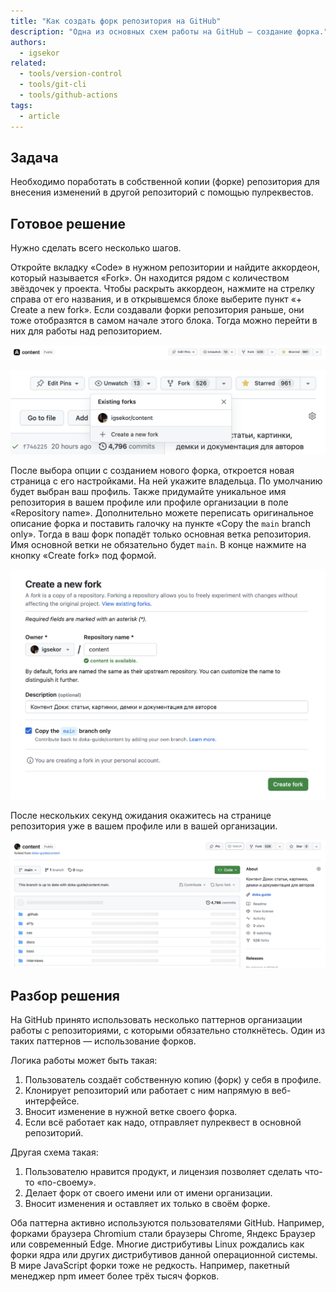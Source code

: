 ```yaml
---
title: "Как создать форк репозитория на GitHub"
description: "Одна из основных схем работы на GitHub — создание форка."
authors:
  - igsekor
related:
  - tools/version-control
  - tools/git-cli
  - tools/github-actions
tags:
  - article
---
```


## Задача

Необходимо поработать в собственной копии (форке) репозитория для внесения изменений в другой репозиторий с помощью пулреквестов.

## Готовое решение

Нужно сделать всего несколько шагов.

Откройте вкладку «Code» в нужном репозитории и найдите аккордеон, который называется «Fork». Он находится рядом с количеством звёздочек у проекта. Чтобы раскрыть аккордеон, нажмите на стрелку справа от его названия, и в открывшемся блоке выберите пункт «+ Create a new fork». Если создавали форки репозитория раньше, они тоже отобразятся в самом начале этого блока. Тогда можно перейти в них для работы над репозиторием.

![Меню репозитория во вкладке «Code».](images/repo-menu.png)

![Развёрнутый блок с выбором существующего форка или создания нового.](images/create-repo-fork.png)

После выбора опции с созданием нового форка, откроется новая страница с его настройками. На ней укажите владельца. По умолчанию будет выбран ваш профиль. Также придумайте уникальное имя репозитория в вашем профиле или профиле организации в поле «Repository name». Дополнительно можете переписать оригинальное описание форка и поставить галочку на пункте «Copy the `main` branch only». Тогда в ваш форк попадёт только основная ветка репозитория. Имя основной ветки не обязательно будет `main`. В конце нажмите на кнопку «Create fork» под формой.

![Настройка форка.](images/create-new-fork.png)

После нескольких секунд ожидания окажитесь на странице репозитория уже в вашем профиле или в вашей организации.

![Созданный форк репозитория в профиле пользователя.](images/your-own-fork.png)

## Разбор решения

На GitHub принято использовать несколько паттернов организации работы с репозиториями, с которыми обязательно столкнётесь. Один из таких паттернов — использование форков.

Логика работы может быть такая:

1. Пользователь создаёт собственную копию (форк) у себя в профиле.
1. Клонирует репозиторий или работает с ним напрямую в веб-интерфейсе.
1. Вносит изменение в нужной ветке своего форка.
1. Если всё работает как надо, отправляет пулреквест в основной репозиторий.

Другая схема такая:

1. Пользователю нравится продукт, и лицензия позволяет сделать что-то «по-своему».
1. Делает форк от своего имени или от имени организации.
1. Вносит изменения и оставляет их только в своём форке.

Оба паттерна активно используются пользователями GitHub. Например, форками браузера Chromium стали браузеры Chrome, Яндекс Браузер или современный Edge. Многие дистрибутивы Linux рождались как форки ядра или других дистрибутивов данной операционной системы. В мире JavaScript форки тоже не редкость. Например, пакетный менеджер npm имеет более трёх тысяч форков.

